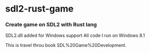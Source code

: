 # sdl2-rust-game
<h3>Create game on SDL2 with Rust lang</h3>

SDL2.dll added for Windows support
All code I run on Windows 8.1

This is travel throu book SDL%20Game%20Development.